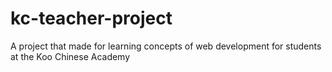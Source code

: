 # kc-teacher-project
A project that made for learning concepts of web development for students at the Koo Chinese Academy
